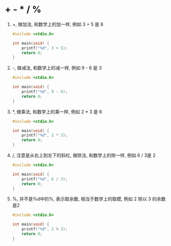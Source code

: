 # + - * / %

1. +, 做加法, 和数学上的加一样, 例如 3 + 5 是 8

   ```c
   #include <stdio.h>
   
   int main(void) {
       printf("%d", 3 + 5);
       return 0;
   }
   ```

2. -, 做减法, 和数学上的减一样, 例如 9 - 6 是 3

   ```c
   #include <stdio.h>
   
   int main(void) {
       printf("%d", 9 - 6);
       return 0;
   }
   ```

3. *, 做乘法, 和数学上的乘一样, 例如 2 * 3 是 6

   ```c
   #include <stdio.h>
   
   int main(void) {
       printf("%d", 2 * 3);
       return 0;
   }
   ```

4. /, 注意是从右上到左下的斜杠, 做除法, 和数学上的除一样, 例如 6 / 3是 2

   ```c
   #include <stdio.h>
   
   int main(void) {
       printf("%d", 6 / 3);
       return 0;
   }
   ```

5. %, 并不是%d中的%, 表示取余数, 相当于数学上的取模, 例如 2 除以 3 的余数是2

   ```c
   #include <stdio.h>
   
   int main(void) {
       printf("%d", 2 % 3);
       return 0;
   }
   ```

   